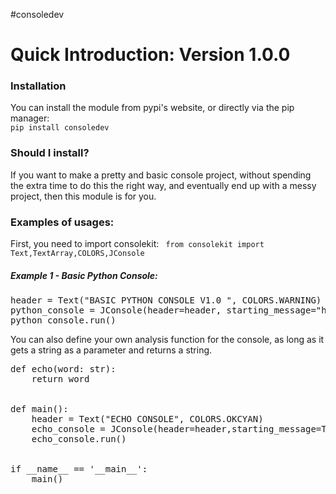 #consoledev
<h1>Quick Introduction: Version 1.0.0</h1>
<h3>Installation</h3>
You can install the module from pypi's website, or 
directly via the pip manager: <br/>
<code>pip install consoledev</code>
<br/>
<h3>Should I install?</h3>
If you want to make a pretty and basic console project, without 
spending the extra time to do this the right way, and eventually end up
with a messy project, then this module is for you. <br/>

<h3>Examples of usages:</h3>
First, you need to import consolekit:
<code> from consolekit import Text,TextArray,COLORS,JConsole</code>
<h5>Example 1 - Basic Python Console:</h5>
<pre lang="python">
header = Text("BASIC PYTHON CONSOLE V1.0 ", COLORS.WARNING)
python_console = JConsole(header=header, starting_message="hello and welcome !", ending_message=" goodbye !")
python_console.run()
</pre>
You can also define your own analysis function for the console, 
as long as it gets a string as a parameter and returns a string.
<pre  lang="python">
def echo(word: str):
    return word
    <br/>
def main():
    header = Text("ECHO CONSOLE", COLORS.OKCYAN)
    echo_console = JConsole(header=header,starting_message=Text("welcome!",COLORS.CYELLOW),analysis_function=echo)
    echo_console.run()
    <br/>
if __name__ == '__main__':
    main()
</pre>
